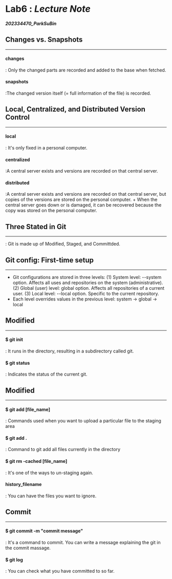 # Lab6 : _Lecture Note_
##### 202334470_ParkSuBin

## Changes vs. Snapshots
----
#### changes
: Only the changed parts are recorded and added to the base when fetched.

#### snapshots
:The changed version itself (= full information of the file) is recorded.

## Local, Centralized, and Distributed Version Control
----
#### local
: It's only fixed in a personal computer.

#### centralized
:A central server exists and versions are recorded on that central server.

#### distributed
:A central server exists and versions are recorded on that central server, but copies of the versions are stored on the personal computer.
\+ When the central server goes down or is damaged, it can be recovered because the copy was stored on the personal computer.

## Three Stated in Git
----
: Git is made up of Modified, Staged, and Committded.

## Git config: First-time setup
----
* Git configurations are stored in three levels:
(1) System level: --system option. Affects all uses and repositories on the system (administrative).
(2) Global (user) level: global option. Affects all repositories of a current user.
(3) Local level: --local option. Specific to the current repository.
* Each level overrides values in the previous level: system -> global -> local

## Modified
----
#### $ git init
: It runs in the directory, resulting in a subdirectory called git.

#### $ git status
: Indicates the status of the current git.

## Modified
----
#### $ git add [file_name]
: Commands used when you want to upload a particular file to the staging area

#### $ git add .
: Command to git add all files currently in the directory

#### $ git rm -cached [file_name]
: It's one of the ways to un-staging again.

#### history_filename
: You can have the files you want to ignore.

## Commit
----
#### $ git commit -m "commit message"
: It's a command to commit. You can write a message explaining the git in the commit massage.

#### $ git log
: You can check what you have committed to so far.